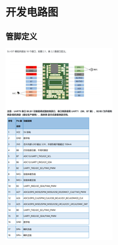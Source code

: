 # 开发电路图

## 管脚定义

<img src="img/开发电路图/image-20230420214824609.png" alt="image-20230420214824609" style="zoom:50%;" />